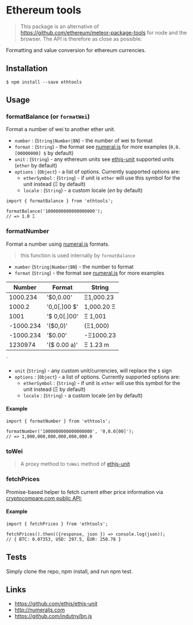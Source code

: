 # Ethereum tools

> This package is an alternative of https://github.com/ethereum/meteor-package-tools for node and the browser. The API is therefore as close as possible.

Formatting and value conversion for ethereum currencies.

## Installation

    $ npm install --save ethtools

## Usage

### formatBalance (or `formatWei`)

Format a number of wei to another ether unit.

- `number` : (`String|Number|BN`) - the number of wei to format
- `format` : (`String`) - the format see [numeral.js](http://numeraljs.com) for more examples (`0,0.[00000000] $` by default)
- `unit` : (`String`) - any ethereum units see [ethjs-unit](https://github.com/ethjs/ethjs-unit#supported-units) supported units (`ether` by default)
- `options` : (`Object`) - a list of options. Currently supported options are:
  - `etherSymbol` : (`String`) - if unit is `ether` will use this symbol for the unit instead (Ξ by default)
  - `locale` : (`String`) - a custom locale (*en* by default)

```
import { formatBalance } from 'ethtools';

formatBalance('1000000000000000000');
// => 1.0 Ξ
```

### formatNumber

Format a number using [numeral.js](http://numeraljs.com) formats.
> this function is used internally by `formatBalance`

- `number` (`String|Number|BN`) - the number to format
- `format` (`String`) - the format see [numeral.js](http://numeraljs.com) for more examples

| Number    | Format       | String     |
|-----------|--------------|------------|
| 1000.234  | '$0,0.00'    | Ξ1,000.23  |
| 1000.2    | '0,0[.]00 $' | 1,000.20 Ξ |
| 1001      | '$ 0,0[.]00' | Ξ 1,001    |
| -1000.234 | '($0,0)'     | (Ξ1,000)   |
| -1000.234 | '$0.00'      | -Ξ1000.23  |
| 1230974   | '($ 0.00 a)' | Ξ 1.23 m   |
`
- `unit` (`String`) - any custom unit/currencies, will replace the `$` sign
- `options` : (`Object`) - a list of options. Currently supported options are:
  - `etherSymbol` : (`String`) - if unit is `ether` will use this symbol for the unit instead (Ξ by default)
  - `locale` : (`String`) - a custom locale (*en* by default)

#### Example
```
import { formatNumber } from 'ethtools';

formatNumber('1000000000000000000', '0,0.0[00]');
// => 1,000,000,000,000,000,000.0
```

### toWei

> A proxy method to `toWei` method of [ethjs-unit](https://github.com/ethjs/ethjs-unit)

### fetchPrices

Promise-based helper to fetch current ether price information via [cryptocompare.com public API](https://min-api.cryptocompare.com/data/price?fsym=ETH&tsyms=BTC,USD,EUR);

#### Example
```
import { fetchPrices } from 'ethtools';

fetchPrices().then(({response, json }) => console.log(json));
// { BTC: 0.07353, USD: 297.5, EUR: 250.78 }
```

## Tests

Simply clone the repo, npm install, and run npm test.

## Links

- https://github.com/ethjs/ethjs-unit
- http://numeraljs.com
- https://github.com/indutny/bn.js